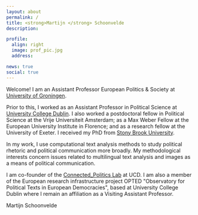 ```yaml
---
layout: about
permalink: /
title: <strong>Martijn </strong> Schoonvelde
description:

profile:
  align: right
  image: prof_pic.jpg
  address: 

news: true
social: true
---
```


Welcome! I am an Assistant Professor European Politics & Society at [University of Groningen](https://www.rug.nl/let/onze-faculteit/organisatie/vakgebieden/europese-talen-en-culturen/chair-group-politics-and-society?lang=en).

Prior to this, I worked as an Assistant Professor in Political Science at [University College Dublin](https://www.ucd.ie/spire/). I also worked a postdoctoral fellow in Political Science at the Vrije Universiteit Amsterdam; as a Max Weber Fellow at the European University Institute in Florence; and as a research fellow at the University of Exeter. I received my PhD from [Stony Brook University](http://stonybrook.edu/polsci).  

In my work, I use computational text analysis methods to study political rhetoric and political communication more broadly. My methodological interests concern issues related to multilingual text analysis and images as a means of political communication. 
 
I am co-founder of the [Connected_Politics Lab](https://www.ucd.ie/connected_politics/) at UCD. I am also a member of the European research infrastructure project OPTED "Observatory for Political Texts in European Democracies", based at University College Dublin where I remain an affiliation as a Visiting Assistant Professor. 

Martijn Schoonvelde
